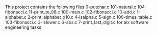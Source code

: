This project contains the following files  0-putchar.c 101-natural.c 104-fibonacci.c 11-print_to_98.c 100-main.c 102-fibonacci.c 10-add.c 1-alphabet.c 2-print_alphabet_x10.c 4-isalpha.c 5-sign.c 100-times_table.c  103-fibonacci.c 3-islower.c 6-abs.c 7-print_last_digit.c  for alx software engineering tasks
